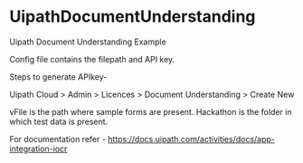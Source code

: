 # UipathDocumentUnderstanding
Uipath Document Understanding Example

Config file contains the filepath and API key.

Steps to generate APIkey-

Uipath Cloud > Admin > Licences > Document Understanding > Create New

vFile is the path where sample forms are present.
Hackathon is the folder in which test data is present.

For documentation refer - https://docs.uipath.com/activities/docs/app-integration-iocr


